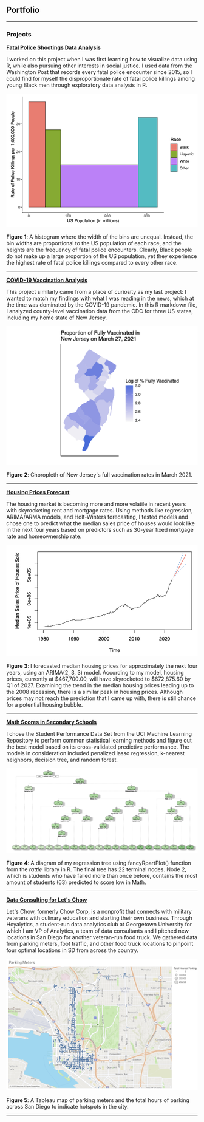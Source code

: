 ## Portfolio

---

### Projects

**[Fatal Police Shootings Data Analysis](/pdf/FPS.pdf)**

I worked on this project when I was first learning how to visualize data using R, while also pursuing other interests in social justice. I used data from the Washington Post that records every fatal police encounter since 2015, so I could find for myself the disproportionate rate of fatal police killings among young Black men through exploratory data analysis in R.

<img src="images/Screen Shot 2023-09-05 at 4.34.17 PM.png"/>

**Figure 1**: A histogram where the width of the bins are unequal. Instead, the bin widths are proportional to the US population of each race, and the heights are the frequency of fatal police encounters. Clearly, Black people do not make up a large proportion of the US population, yet they experience the highest rate of fatal police killings compared to every other race.

---
**[COVID-19 Vaccination Analysis](/pdf/Vax.pdf)**

This project similarly came from a place of curiosity as my last project: I wanted to match my findings with what I was reading in the news, which at the time was dominated by the COVID-19 pandemic. In this R markdown file, I analyzed county-level vaccination data from the CDC for three US states, including my home state of New Jersey.

<img src="images/Screen Shot 2023-09-05 at 5.15.15 PM.png"/>

**Figure 2**: Choropleth of New Jersey's full vaccination rates in March 2021.

---
**[Housing Prices Forecast](/pdf/Time_Series_Final.pdf)**

The housing market is becoming more and more volatile in recent years with skyrocketing rent and mortgage rates. Using methods like regression, ARIMA/ARMA models, and Holt-Winters forecasting, I tested models and chose one to predict what the median sales price of houses would look like in the next four years based on predictors such as 30-year fixed mortgage rate and homeownership rate.

<img src="images/Screen Shot 2023-09-05 at 4.46.50 PM.png"/>

**Figure 3**: I forecasted median housing prices for approximately the next four years, using an ARIMA(2, 3, 3) model. According to my model, housing prices, currently at $467,700.00, will have skyrocketed to $672,875.60 by Q1 of 2027. Examining the trend in the median housing prices leading up to the 2008 recession, there is a similar peak in housing prices. Although prices may not reach the prediction that I came up with, there is still chance for a potential housing bubble.

---

**[Math Scores in Secondary Schools](/pdf/Math_Scores.pdf)**

I chose the Student Performance Data Set from the UCI Machine Learning Repository to perform common statistical learning methods and figure out the best model based on its cross-validated predictive performance. The models in consideration included penalized lasso regression, k-nearest neighbors, decision tree, and random forest.

<img src="images/Screen Shot 2023-09-05 at 5.07.27 PM.png"/>

**Figure 4**: A diagram of my regression tree using fancyRpartPlot() function from the *rattle* library in R. The final tree has 22 terminal nodes. Node 2, which is students who have failed more than once before, contains the most amount of students (63) predicted to score low in Math.

---

**[Data Consulting for Let's Chow](https://www.letschow.org/)**

Let's Chow, formerly Chow Corp, is a nonprofit that connects with military veterans with culinary education and starting their own business. Through Hoyalytics, a student-run data analytics club at Georgetown University for which I am VP of Analytics, a team of data consultants and I pitched new locations in San Diego for another veteran-run food truck. We gathered data from parking meters, foot traffic, and other food truck locations to pinpoint four optimal locations in SD from across the country.

<img src="images/Screen Shot 2023-09-05 at 5.14.31 PM.png"/>

**Figure 5**: A Tableau map of parking meters and the total hours of parking across San Diego to indicate hotspots in the city.

---
